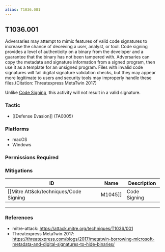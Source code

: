 ```yaml
---
alias: T1036.001
---
```


## T1036.001

Adversaries may attempt to mimic features of valid code signatures to increase the chance of deceiving a user, analyst, or tool. Code signing provides a level of authenticity on a binary from the developer and a guarantee that the binary has not been tampered with. Adversaries can copy the metadata and signature information from a signed program, then use it as a template for an unsigned program. Files with invalid code signatures will fail digital signature validation checks, but they may appear more legitimate to users and security tools may improperly handle these files.(Citation: Threatexpress MetaTwin 2017)

Unlike [Code Signing](https://attack.mitre.org/techniques/T1553/002), this activity will not result in a valid signature.


### Tactic
- [[Defense Evasion]] (TA0005)

### Platforms
- macOS
- Windows

### Permissions Required

### Mitigations

| ID | Name | Description |
| --- | --- | --- |
| [[Mitre Att&ck/techniques/Code Signing|M1045]] | Code Signing | Require signed binaries. |


---
### References

- mitre-attack: https://attack.mitre.org/techniques/T1036/001
- Threatexpress MetaTwin 2017: https://threatexpress.com/blogs/2017/metatwin-borrowing-microsoft-metadata-and-digital-signatures-to-hide-binaries/
